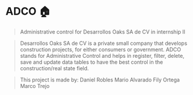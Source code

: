 # ADCO 🏠
>Administrative control for Desarrollos Oaks SA de CV in internship II

>Desarrollos Oaks SA de CV is a private small company that develops construction projects, for either consumers or government.
>ADCO stands for Administrative Control and helps in register, filter, delete, save and update data tables to have the best control in the construction/real state field.

>This project is made by:
	Daniel Robles
	Mario Alvarado
	Fily Ortega
	Marco Trejo

